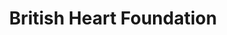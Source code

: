 ---
title: "British Heart Foundation"
url: /great-yarmouth/british-heart-foundation-market-place/
shop: charity
---